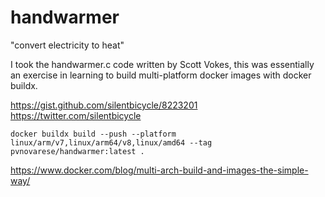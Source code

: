 # handwarmer
"convert electricity to heat"

I took the handwarmer.c code written by Scott Vokes, this was essentially an exercise in learning to build multi-platform docker images with docker buildx.

https://gist.github.com/silentbicycle/8223201 
https://twitter.com/silentbicycle

`docker buildx build --push --platform linux/arm/v7,linux/arm64/v8,linux/amd64 --tag pvnovarese/handwarmer:latest .`

https://www.docker.com/blog/multi-arch-build-and-images-the-simple-way/
